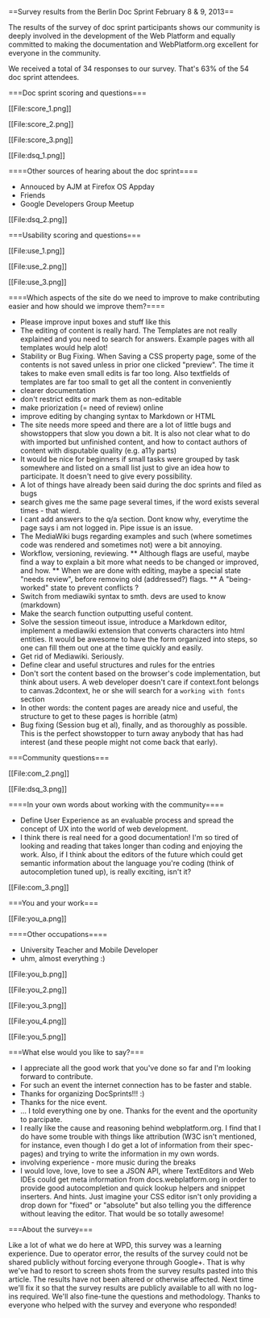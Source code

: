 ==Survey results from the Berlin Doc Sprint February 8 & 9, 2013==

The results of the survey of doc sprint participants shows our community is deeply involved in the development of the Web Platform and equally committed to making the documentation and WebPlatform.org excellent for everyone in the community.

We received a total of 34 responses to our survey. That's 63% of the 54 doc sprint attendees.

===Doc sprint scoring and questions===

[[File:score_1.png]]


[[File:score_2.png]]

[[File:score_3.png]]


[[File:dsq_1.png]]

====Other sources of hearing about the doc sprint====
* Annouced by AJM at Firefox OS Appday
* Friends
* Google Developers Group Meetup

[[File:dsq_2.png]]

===Usability scoring and questions===

[[File:use_1.png]]

[[File:use_2.png]]

[[File:use_3.png]]

====Which aspects of the site do we need to improve to make contributing easier and how should we improve them?====
* Please improve input boxes and stuff like this
* The editing of content is really hard. The Templates are not really explained and you need to search for answers. Example pages with all templates would help alot!
* Stability or Bug Fixing. When Saving a CSS property page, some of the contents is not saved unless in prior one clicked "preview". The time it takes to make even small edits is far too long. Also textfields of templates are far too small to get all the content in conveniently
* clearer documentation
* don't restrict edits or mark them as non-editable
* make priorization (= need of review) online
* improve editing by changing syntax to Markdown or HTML
* The site needs more speed and there are a lot of little bugs and showstoppers that slow you down a bit. It is also not clear what to do with imported but unfinished content, and how to contact authors of content with disputable quality (e.g. a11y parts)
* It would be nice for beginners if small tasks were grouped by task somewhere and listed on a small list just to give an idea how to participate. It doesn't need to give every possibility.
* A lot of things have already been said during the doc sprints and filed as bugs
* search gives me the same page several times, if the word exists several times - that wierd.
* I cant add answers to the q/a section. Dont know why, everytime the page says i am not logged in. Pipe issue is an issue. 
* The MediaWiki bugs regarding examples and such (where sometimes code was rendered and sometimes not) were a bit annoying.
* Workflow, versioning, reviewing. 
** Although flags are useful, maybe find a way to explain a bit more what needs to be changed or improved, and how. 
** When we are done with editing, maybe a special state "needs review", before removing old (addressed?) flags.
** A "being-worked" state to prevent conflicts ?
* Switch from mediawiki syntax to smth. devs are used to know (markdown)
* Make the search function outputting useful content.
* Solve the session timeout issue, introduce a Markdown editor, implement a mediawiki extension that converts characters into html entities. It would be awesome to have the form organized into steps, so one can fill them out one at the time quickly and easily.
* Get rid of Mediawiki. Seriously.
* Define clear and useful structures and rules for the entries
* Don't sort the content based on the browser's code implementation, but think about users. A web developer doesn't care if context.font belongs to canvas.2dcontext, he or she will search for a `working with fonts` section
* In other words: the content pages are aready nice and useful, the structure to get to these pages is horrible (atm)
* Bug fixing (Session bug et al), finally, and as thoroughly as possible. This is the perfect showstopper to turn away anybody that has had interest (and these people might not come back that early).

===Community questions===

[[File:com_2.png]]

[[File:dsq_3.png]]

====In your own words about working with the community====
* Define User Experience as an evaluable process and spread the concept of UX into the world of web development.
* I think there is real need for a good documentation! I'm so tired of looking and reading that takes longer than coding and enjoying the work. Also, if I think about the editors of the future which could get semantic information about the language you're coding (think of autocompletion tuned up), is really exciting, isn't it?


[[File:com_3.png]]

===You and your work===

[[File:you_a.png]]

====Other occupations====
* University Teacher and Mobile Developer
* uhm, almost everything :)

[[File:you_b.png]]

[[File:you_2.png]]

[[File:you_3.png]]

[[File:you_4.png]]

[[File:you_5.png]]

===What else would you like to say?===
* I appreciate all the good work that you've done so far and I'm looking forward to contribute.
* For such an event the internet connection has to be faster and stable.
* Thanks for organizing DocSprints!!! :)
* Thanks for the nice event.
* ... I told everything one by one. Thanks for the event and the oportunity to parcipate.
* I really like the cause and reasoning behind webplatform.org. I find that I do have some trouble with things like attribution (W3C isn't mentioned, for instance, even though I do get a lot of information from their spec-pages) and trying to write the information in my own words.
* involving experience - more music during the breaks
* I would love, love, love to see a JSON API, where TextEditors and Web IDEs could get meta information from docs.webplatform.org in order to provide good autocompletion and quick lookup helpers and snippet inserters. And hints. Just imagine your CSS editor isn't only providing a drop down for "fixed" or "absolute" but also telling you the difference without leaving the editor. That would be so totally awesome!

===About the survey===

Like a lot of what we do here at WPD, this survey was a learning experience. Due to operator error, the results of the survey could not be shared publicly without forcing everyone through Google+. That is why we've had to resort to screen shots from the survey results pasted into this article. The results have not been altered or otherwise affected. Next time we'll fix it so that the survey results are publicly available to all with no log-ins required. We'll also fine-tune the questions and methodology. Thanks to everyone who helped with the survey and everyone who responded!